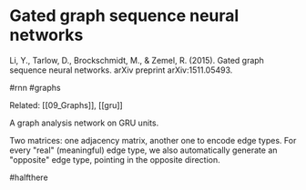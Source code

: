 # Gated graph sequence neural networks

Li, Y., Tarlow, D., Brockschmidt, M., & Zemel, R. (2015). Gated graph sequence neural networks. arXiv preprint arXiv:1511.05493.

#rnn #graphs

Related: [[09_Graphs]], [[gru]]

A graph analysis network on GRU units.

Two matrices: one adjacency matrix, another one to encode edge types. For every "real" (meaningful) edge type, we also automatically generate an "opposite" edge type, pointing in the opposite direction.

#halfthere